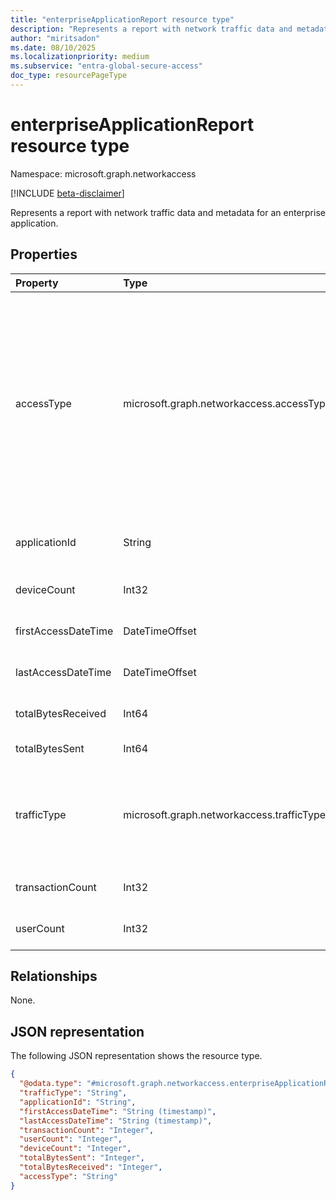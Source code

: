 ```yaml
---
title: "enterpriseApplicationReport resource type"
description: "Represents a report with network traffic data and metadata for an enterprise application."
author: "miritsadon"
ms.date: 08/10/2025
ms.localizationpriority: medium
ms.subservice: "entra-global-secure-access"
doc_type: resourcePageType
---
```


# enterpriseApplicationReport resource type

Namespace: microsoft.graph.networkaccess

[!INCLUDE [beta-disclaimer](../../includes/beta-disclaimer.md)]

Represents a report with network traffic data and metadata for an enterprise application.


## Properties
|Property|Type|Description|
|:---|:---|:---|
|accessType|microsoft.graph.networkaccess.accessType|The type of accessed application. Access type options: QuickAccess, PrivateAccess. The possible values are: `quickAccess`, `privateAccess`, `unknownFutureValue`, `appAccess`. Use the `Prefer: include-unknown-enum-members` request header to get the following values from this [evolvable enum](/graph/best-practices-concept#handling-future-members-in-evolvable-enumerations): `appAccess`.|
|applicationId|String|The unique identifier for the enterprise application in Entra.|
|deviceCount|Int32|Number of devices that accessed this application.|
|firstAccessDateTime|DateTimeOffset|Timestamp of the first access to the application.|
|lastAccessDateTime|DateTimeOffset|Timestamp of the last access to the application.|
|totalBytesReceived|Int64|Total bytes received from the application.|
|totalBytesSent|Int64|Total bytes sent to the application.|
|trafficType|microsoft.graph.networkaccess.trafficType|The type of traffic. Options are: Internet, Private Access, M365. The possible values are: `internet`, `private`, `microsoft365`, `all`, `unknownFutureValue`.|
|transactionCount|Int32|Number of transactions to this application.|
|userCount|Int32|Number of users that accessed this application.|

## Relationships
None.

## JSON representation
The following JSON representation shows the resource type.
<!-- {
  "blockType": "resource",
  "@odata.type": "microsoft.graph.networkaccess.enterpriseApplicationReport"
}
-->
``` json
{
  "@odata.type": "#microsoft.graph.networkaccess.enterpriseApplicationReport",
  "trafficType": "String",
  "applicationId": "String",
  "firstAccessDateTime": "String (timestamp)",
  "lastAccessDateTime": "String (timestamp)",
  "transactionCount": "Integer",
  "userCount": "Integer",
  "deviceCount": "Integer",
  "totalBytesSent": "Integer",
  "totalBytesReceived": "Integer",
  "accessType": "String"
}
```
